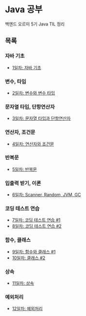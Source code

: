 # Java 공부
백엔드 오르미 5기 Java TIL 정리

## 목록
### 자바 기초
- <a href="TIL/Day 01.md">1일차: 자바 기초</a>
### 변수, 타입
- <a href="TIL/Day 02.md">2일차: 변수와 변수 타입</a>
### 문자열 타입, 단항연산자
- <a href="TIL/Day 03.md">3일차: 문자열 타입과 단항연산자</a>
### 연산자, 조건문
- <a href="TIL/Day 04.md">4일차: 연산자와 조건문</a>
### 반복문
- <a href="TIL/Day 05.md">5일차: 반복문</a>
### 입출력 받기, 이론
- <a href="TIL/Day 06.md">6일차: Scanner, Random, JVM, GC</a>
### 코딩 테스트 연습
- <a href="TIL/Day 07.md">7일차: 코딩 테스트 연습 #1</a>
- <a href="TIL/Day 08.md">8일차: 코딩 테스트 연습 #2</a>
### 함수, 클래스
- <a href="TIL/Day 09.md">9일차: 함수와 클래스 #1 </a>
- <a href="TIL/Day 10.md">10일차: 클래스 #2 </a>
### 상속
- <a href="TIL/Day 11.md">11일차: 상속 </a>
### 예외처리
- <a href="TIL/Day 12.md">12일차: 예외처리 </a>
